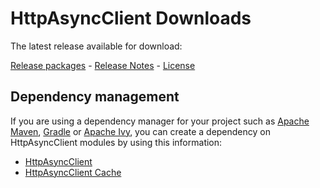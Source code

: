 <!--
    Licensed to the Apache Software Foundation (ASF) under one
    or more contributor license agreements.  See the NOTICE file
    distributed with this work for additional information
    regarding copyright ownership.  The ASF licenses this file
    to you under the Apache License, Version 2.0 (the
    "License"); you may not use this file except in compliance
    with the License.  You may obtain a copy of the License at
    
      http://www.apache.org/licenses/LICENSE-2.0
    
    Unless required by applicable law or agreed to in writing,
    software distributed under the License is distributed on an
    "AS IS" BASIS, WITHOUT WARRANTIES OR CONDITIONS OF ANY
    KIND, either express or implied.  See the License for the
    specific language governing permissions and limitations
    under the License.
-->

HttpAsyncClient Downloads
=========================

The latest release available for download:

[Release packages](https://hc.apache.org/downloads.cgi) -
[Release Notes](https://www.apache.org/dist/httpcomponents/httpasyncclient/RELEASE_NOTES-4.1.x.txt) -
[License](https://www.apache.org/licenses/LICENSE-2.0.html)

Dependency management
---------------------

If you are using a dependency manager for your project such as [Apache Maven](https://maven.apache.org),
[Gradle](https://gradle.org/) or [Apache Ivy](https://ant.apache.org/projects/ivy.html), you can create a dependency on
HttpAsyncClient modules by using this information:

- [HttpAsyncClient](https://search.maven.org/artifact/org.apache.httpcomponents/httpasyncclient)
- [HttpAsyncClient Cache](https://search.maven.org/artifact/org.apache.httpcomponents/httpasyncclient-cache)

